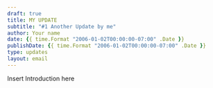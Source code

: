 ```yaml
---
draft: true
title: MY UPDATE
subtitle: "#1 Another Update by me"
author: Your name
date: {{ time.Format "2006-01-02T00:00:00-07:00" .Date }}
publishDate: {{ time.Format "2006-01-02T00:00:00-07:00" .Date }}
type: updates
layout: email
---
```

Insert Introduction here
